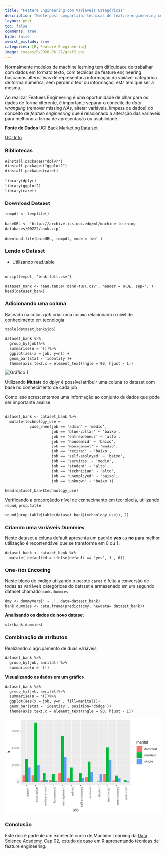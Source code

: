 ```yaml
---
title: "Feature Engineering com Variáveis Categóricas"
description: "Neste post compartilho técnicas de feature engineering com variáveis categóricas no R, conteúdo do curso de Machine Learning da Data Science Academy"
layout: post
toc: false
comments: true
hide: false
search_exclude: true
categories: [R, Feature Enegineering]
image: images/R/2020-06-27/graf2.png
---
```





Normalmente modelos de machine learning tem dificuldade de trabalhar com dados em formato texto, com tećnicas de feature engineering buscamos alternativas de representar a informação da variável categórica de forma númerica, sem perder o teor ou informação, esta tem que ser a mesma.

Ao realizar Features Engineering é uma oportunidade de olhar para os dados de forma diferente, é importante separar o conceito de *data wrangling* (remover missing *NAs*, alterar variáveis, limpeza de dados) do conceito de *feature engineering* que é relacionado a alteração das variáveis para melhorar a forma de apresentação ou usabilidade.

**Fonte de Dados**
[UCI Back Marketing Data set](https://archive.ics.uci.edu/ml/machine-learning-databases/00222/bank.zip)

[UCI Info](https://archive.ics.uci.edu/ml/datasets/bank+marketing)


### Bibliotecas

```
#install.packages("dplyr")
#install.packages("ggplot2")
#install.packages(caret)

library(dplyr)
library(ggplot2)
library(caret)

```


### Download Dataset

```
tempdl <- tempfile()

baseURL <- 'https://archive.ics.uci.edu/ml/machine-learning-databases/00222/bank.zip'

download.file(baseURL, tempdl, mode = 'wb' )

```



### Lendo o Dataset
 - Utilizando read.table
 
```

unzip(tempdl, 'bank-full.csv')

dataset_bank <- read.table('bank-full.csv', header = TRUE, sep=';')
head(dataset_bank)
```

### Adicionando uma coluna

Baseado na coluna *job* criar uma coluna relacionado o nível de conhecimento em tecnologia


```
table(dataset_bank$job)

```

```
dataset_bank %>%
  group_by(job)%>%
  summarise(n = n())%>%
  ggplot(aes(x = job, y=n)) + 
  geom_bar(stat = 'identity')+
  theme(axis.text.x = element_text(angle = 90, hjust = 1))
```
![Gráfico 1](../img/graf1.png)


Utilizando **Mutate** do dplyr é possível atribuir uma coluna ao dataset com base no conhecimento de cada job

Como isso acrescentamos uma informação ao conjunto de dados que pode ser importante analise

```

dataset_bank <- dataset_bank %>%
  mutate(technology_use = 
           case_when(job == 'admin' ~ 'medio',
                     job == 'blue-collar' ~ 'baixo',
                     job == 'entrepreneur' ~ 'alto',
                     job == 'housemaid' ~ 'baixo',
                     job == 'management' ~ 'medio',
                     job == 'retired' ~ 'baixo',
                     job == 'self-employed' ~ 'baixo',
                     job == 'services' ~ 'medio',
                     job == 'student' ~ 'alto',
                     job == 'technician' ~ 'alto',
                     job == 'unemployed' ~ 'baixo',
                     job == 'unknown' ~ 'baixo'))

head(dataset_bank$technology_use)
```

Verificando a proporçãodo nível de  conhecimento em tecnolocia, utilizando `round`, `prop.table`

```
round(prop.table(table(dataset_bank$technology_use)), 2)
```

### Criando uma variáveis Dummies

Neste dataset a coluna default apresenta um padrão **yes** ou **no** para melhor utilização é recomendável que se transforme em 0 ou 1 .

```
dataset_bank <- dataset_bank %>%
  mutate( defaulted = ifelse(default == 'yes', 1 , 0))

```


### One-Hot Encoding

Neste bloco de código utilzando o pacote `caret` é feita a conversão de todas as variáveis categóricas do dataset e armazenado em um segundo dataset chamado `bank.dummies`

```
dmy <- dummyVars(' ~ .', data=dataset_bank)
bank.dummies <- data.frame(predict(dmy, newdata= dataset_bank))
```

**Analisando os dados do novo dataset**
```
str(bank.dummies)
```

### Combinação de atributos

Realizando o agrupamento de duas variáveis

```
dataset_bank %>%
  group_by(job, marital) %>%
  summarise(n = n())

```


**Visualizando os dados em um gráfico**

```
dataset_bank %>%
  group_by(job, marital)%>%
  summarise(n = n())%>%
  ggplot(aes(x = job, y=n , fill=marital))+
  geom_bar(stat = 'identity', position='dodge')+
  theme(axis.text.x = element_text(angle = 90, hjust = 1))
```
![Gráfico 2](./img/graf2.png)


### Conclusão

Este doc é parte de um excelente curso de Machine Learning da  [Data Science Academy](https://www.datascienceacademy.com.br/start), Cap 02, estudo de caso em R apresentando técnicas de feature engineering. 


